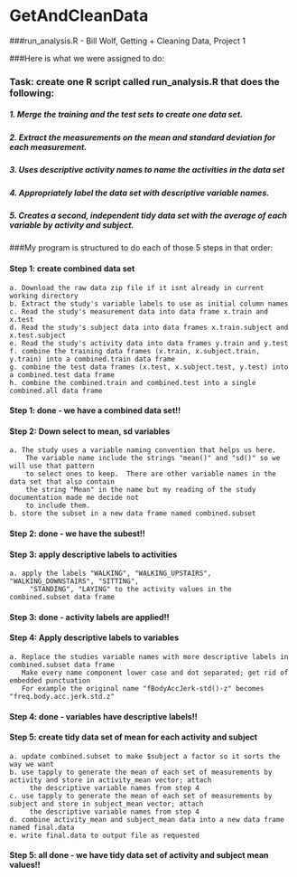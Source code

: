 GetAndCleanData
===============

###run_analysis.R - Bill Wolf, Getting + Cleaning Data, Project 1

###Here is what we were assigned to do:

### Task: create one R script called run_analysis.R that does the following: 
#####   1. Merge the training and the test sets to create one data set.
#####   2. Extract the measurements on the mean and standard deviation for each measurement. 
#####   3. Uses descriptive activity names to name the activities in the data set
#####   4. Appropriately label the data set with descriptive variable names. 
#####   5. Creates a second, independent tidy data set with the average of each variable by activity and subject. 

###My program is structured to do each of those 5 steps in that order:


#### Step 1: create combined data set
	a. Download the raw data zip file if it isnt already in current working directory
	b. Extract the study's variable labels to use as initial column names
	c. Read the study's measurement data into data frame x.train and x.test
	d. Read the study's subject data into data frames x.train.subject and x.test.subject
	e. Read the study's activity data into data frames y.train and y.test
	f. combine the training data frames (x.train, x.subject.train, y.train) into a combined.train data frame
	g. combine the test data frames (x.test, x.subject.test, y.test) into a combined.test data frame
	h. combine the combined.train and combined.test into a single combined.all data frame 
#### Step 1: done - we have a combined data set!!

#### Step 2: Down select to mean, sd variables
	a. The study uses a variable naming convention that helps us here.
		The variable name include the strings "mean()" and "sd()" so we will use that pattern
		to select ones to keep.  There are other variable names in the data set that also contain 
		the string "Mean" in the name but my reading of the study documentation made me decide not 
		to include them.
	b. store the subset in a new data frame named combined.subset
#### Step 2: done - we have the subest!!

#### Step 3: apply descriptive labels to activities
	a. apply the labels "WALKING", "WALKING_UPSTAIRS", "WALKING_DOWNSTAIRS", "SITTING",
         "STANDING", "LAYING" to the activity values in the combined.subset data frame
#### Step 3: done - activity labels are applied!!

#### Step 4: Apply descriptive labels to variables
	a. Replace the studies variable names with more descriptive labels in combined.subset data frame
	   Make every name component lower case and dot separated; get rid of embedded punctuation
	   For example the original name "fBodyAccJerk-std()-z" becomes "freq.body.acc.jerk.std.z"
#### Step 4: done - variables have descriptive labels!!

#### Step 5: create tidy data set of mean for each activity and subject
	a. update combined.subset to make $subject a factor so it sorts the way we want
	b. use tapply to generate the mean of each set of measurements by activity and store in activity_mean vector; attach
	     the descriptive variable names from step 4
	c. use tapply to generate the mean of each set of measurements by subject and store in subject_mean vector; attach
	     the descriptive variable names from step 4
	d. combine activity_mean and subject_mean data into a new data frame named final.data
	e. write final.data to output file as requested
#### Step 5: all done - we have tidy data set of activity and subject mean values!!
